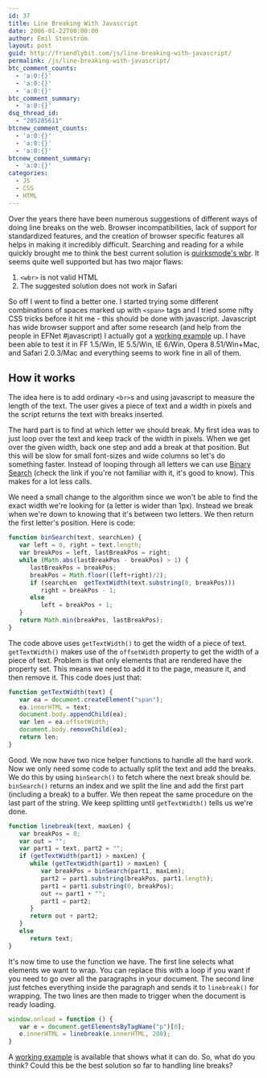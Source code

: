 ```yaml
---
id: 37
title: Line Breaking With Javascript
date: 2006-01-22T00:00:00
author: Emil Stenström
layout: post
guid: http://friendlybit.com/js/line-breaking-with-javascript/
permalink: /js/line-breaking-with-javascript/
btc_comment_counts:
  - 'a:0:{}'
  - 'a:0:{}'
  - 'a:0:{}'
btc_comment_summary:
  - 'a:0:{}'
dsq_thread_id:
  - "205285611"
btcnew_comment_counts:
  - 'a:0:{}'
  - 'a:0:{}'
  - 'a:0:{}'
btcnew_comment_summary:
  - 'a:0:{}'
categories:
  - JS
  - CSS
  - HTML
---
```

Over the years there have been numerous suggestions of different ways of doing line breaks on the web. Browser incompatibilities, lack of support for standardized features, and the creation of browser specific features all helps in making it incredibly difficult. Searching and reading for a while quickly brought me to think the best current solution is [quirksmode's wbr](http://www.quirksmode.org/blog/archives/2005/06/quirks_mode_and_1.html). It seems quite well supported but has two major flaws:

  1. `<wbr>` is not valid HTML
  2. The suggested solution does not work in Safari

So off I went to find a better one. I started trying some different combinations of spaces marked up with `<span>` tags and I tried some nifty CSS tricks before it hit me - this should be done with javascript. Javascript has wide browser support and after some research (and help from the people in EFNet #javascript) I actually got a [working example](/files/js-linebreak/) up. I have been able to test it in FF 1.5/Win, IE 5.5/Win, IE 6/Win, Opera 8.51/Win+Mac, and Safari 2.0.3/Mac and everything seems to work fine in all of them.

## How it works

The idea here is to add ordinary `<br>`s and using javascript to measure the length of the text. The user gives a piece of text and a width in pixels and the script returns the text with breaks inserted.

The hard part is to find at which letter we should break. My first idea was to just loop over the text and keep track of the width in pixels. When we get over the given width, back one step and add a break at that position. But this will be slow for small font-sizes and wide columns so let's do something faster. Instead of looping through all letters we can use [Binary Search](http://en.wikipedia.org/wiki/Binary_search) (check the link if you're not familiar with it, it's good to know). This makes for a lot less calls.

We need a small change to the algorithm since we won't be able to find the exact width we're looking for (a letter is wider than 1px). Instead we break when we're down to knowing that it's between two letters. We then return the first letter's position. Here is code:

```js
function binSearch(text, searchLen) {
   var left = 0, right = text.length;
   var breakPos = left, lastBreakPos = right;
   while (Math.abs(lastBreakPos - breakPos) > 1) {
      lastBreakPos = breakPos;
      breakPos = Math.floor((left+right)/2);
      if (searchLen  getTextWidth(text.substring(0, breakPos)))
         right = breakPos - 1;
      else
         left = breakPos + 1;
   }
   return Math.min(breakPos, lastBreakPos);
}
```

The code above uses `getTextWidth()` to get the width of a piece of text. `getTextWidth()` makes use of the `offsetWidth` property to get the width of a piece of text. Problem is that only elements that are rendered have the property set. This means we need to add it to the page, measure it, and then remove it. This code does just that:

```js
function getTextWidth(text) {
   var ea = document.createElement("span");
   ea.innerHTML = text;
   document.body.appendChild(ea);
   var len = ea.offsetWidth;
   document.body.removeChild(ea);
   return len;
}
```

Good. We now have two nice helper functions to handle all the hard work. Now we only need some code to actually split the text and add the breaks. We do this by using `binSearch()` to fetch where the next break should be. `binSearch()` returns an index and we split the line and add the first part (including a break) to a buffer. We then repeat the same procedure on the last part of the string. We keep splitting until `getTextWidth()` tells us we're done.

```js
function linebreak(text, maxLen) {
   var breakPos = 0;
   var out = "";
   var part1 = text, part2 = "";
   if (getTextWidth(part1) > maxLen) {
      while (getTextWidth(part1) > maxLen) {
         var breakPos = binSearch(part1, maxLen);
         part2 = part1.substring(breakPos, part1.length);
         part1 = part1.substring(0, breakPos);
         out += part1 + "";
         part1 = part2;
      }
      return out + part2;
   }
   else
      return text;
}
```

It's now time to use the function we have. The first line selects what elements we want to wrap. You can replace this with a loop if you want if you need to go over all the paragraphs in your document. The second line just fetches everything inside the paragraph and sends it to `linebreak()` for wrapping. The two lines are then made to trigger when the document is ready loading.

```js
window.onload = function () {
   var e = document.getElementsByTagName("p")[0];
   e.innerHTML = linebreak(e.innerHTML, 200);
}
```

A [working example](/files/js-linebreak/) is available that shows what it can do. So, what do you think? Could this be the best solution so far to handling line breaks?
